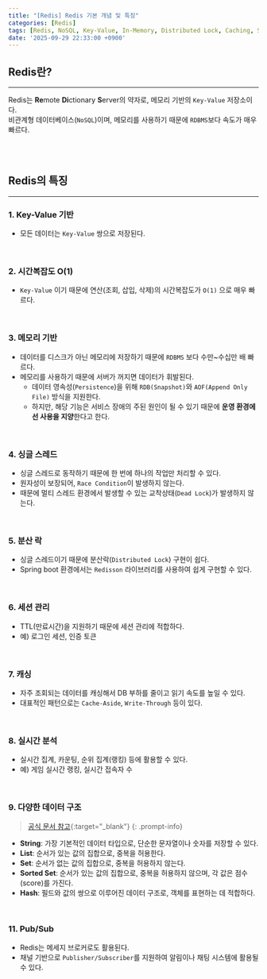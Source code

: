 ```yaml
---
title: "[Redis] Redis 기본 개념 및 특징"
categories: [Redis]
tags: [Redis, NoSQL, Key-Value, In-Memory, Distributed Lock, Caching, Session, Pub/Sub, Data Structures]
date: '2025-09-29 22:33:00 +0900'
---
```


## Redis란?
---

Redis는 **Re**mote **Di**ctionary **S**erver의 약자로, 메모리 기반의 `Key-Value` 저장소이다.  
비관계형 데이터베이스(`NoSQL`)이며, 메모리를 사용하기 때문에 `RDBMS`보다 속도가 매우 빠르다.  

<br><br>

## Redis의 특징
---

### 1. Key-Value 기반

- 모든 데이터는 `Key-Value` 쌍으로 저장된다.

<br>

### 2. 시간복잡도 O(1)

- `Key-Value` 이기 때문에 연산(조회, 삽입, 삭제)의 시간복잡도가 `O(1)` 으로 매우 빠르다. 

<br>

### 3. 메모리 기반

- 데이터를 디스크가 아닌 메모리에 저장하기 때문에 `RDBMS` 보다 수만~수십만 배 빠르다.
- 메모리를 사용하기 때문에 서버가 꺼지면 데이터가 휘발된다.
  - 데이터 영속성(`Persistence`)을 위해 `RDB(Snapshot)`와 `AOF(Append Only File)` 방식을 지원한다.
  - 하지만, 해당 기능은 서비스 장애의 주된 원인이 될 수 있기 때문에 **운영 환경에선 사용을 지양**한다고 한다.

<br>

### 4. 싱글 스레드

- 싱글 스레드로 동작하기 때문에 한 번에 하나의 작업만 처리할 수 있다.
- 원자성이 보장되어, `Race Condition`이 발생하지 않는다.
- 때문에 멀티 스레드 환경에서 발생할 수 있는 교착상태(`Dead Lock`)가 발생하지 않는다.

<br>

### 5. 분산 락

- 싱글 스레드이기 때문에 분산락(`Distributed Lock`) 구현이 쉽다.
- Spring boot 환경에서는 `Redisson` 라이브러리를 사용하여 쉽게 구현할 수 있다.

<br>

### 6. 세션 관리

- TTL(만료시간)을 지원하기 때문에 세션 관리에 적합하다.
- 예) 로그인 세션, 인증 토큰

<br>

### 7. 캐싱

- 자주 조회되는 데이터를 캐싱해서 DB 부하를 줄이고 읽기 속도를 높일 수 있다.
- 대표적인 패턴으로는 `Cache-Aside`, `Write-Through` 등이 있다.

<br>

### 8. 실시간 분석

- 실시간 집계, 카운팅, 순위 집계(랭킹) 등에 활용할 수 있다.
- 예) 게임 실시간 랭킹, 실시간 접속자 수

<br>

### 9. 다양한 데이터 구조

> [공식 문서 참고](https://redis.io/docs/latest/develop/data-types/){:target="_blank"}
{: .prompt-info}

- **String**: 가장 기본적인 데이터 타입으로, 단순한 문자열이나 숫자를 저장할 수 있다.
- **List**: 순서가 있는 값의 집합으로, 중복을 허용한다.
- **Set**: 순서가 없는 값의 집합으로, 중복을 허용하지 않는다.
- **Sorted Set**: 순서가 있는 값의 집합으로, 중복을 허용하지 않으며, 각 값은 점수(score)를 가진다.
- **Hash**: 필드와 값의 쌍으로 이루어진 데이터 구조로, 객체를 표현하는 데 적합하다.

<br>

### 11. Pub/Sub

- Redis는 메세지 브로커로도 활용된다.
- 채널 기반으로 `Publisher/Subscriber`를 지원하여 알림이나 채팅 시스템에 활용될 수 있다.